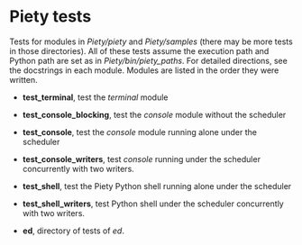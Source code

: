 Piety tests
===========

Tests for modules in *Piety/piety* and *Piety/samples* (there may be
more tests in those directories).  All of these tests assume the
execution path and Python path are set as in *Piety/bin/piety_paths*.
For detailed directions, see the docstrings in each module.  Modules
are listed in the order they were written.

- **test_terminal**, test the *terminal* module

- **test_console_blocking**, test the *console* module without the scheduler

- **test_console**, test the *console* module running alone under the scheduler

- **test_console_writers**, test *console* running under the scheduler
    concurrently with two writers.

- **test_shell**, test the Piety Python shell running alone under the scheduler

- **test_shell_writers**, test Python shell under the scheduler
    concurrently with two writers.

- **ed**, directory of tests of *ed*.
